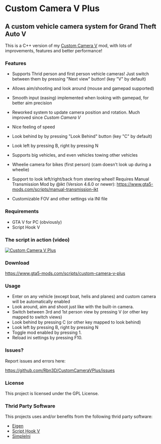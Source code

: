 # Custom Camera V Plus #

## A custom vehicle camera system for Grand Theft Auto V ##

This is a C++ version of my [Custom Camera V](https://github.com/Rbn3D/CustomCameraV) mod, with lots of improvements, features and better performance!

### Features ###

* Supports Thrid person and first person vehicle cameras! Just switch between them by pressing "Next view" button! (key "V" by default)
* Allows aim/shooting and look around (mouse and gamepad supported)
* Smooth input (easing) implemented when looking with gamepad, for better aim precision
* Reworked system to update camera position and rotation. Much improved since *Custom Camera V*
* Nice feeling of speed
* Look behind by by pressing "Look Behind" button (key "C" by default)
* Look left by pressing B, right by pressing N
* Supports big vehicles, and even vehicles towing other vehicles
* Wheelie camera for bikes (first person) (cam doesn't look up during a wheelie)
* Support to look left/right/back from steering wheel! 
	Requires Manual Transmission Mod by @ikt (Version 4.6.0 or newer):
	https://www.gta5-mods.com/scripts/manual-transmission-ikt

* Customizable FOV and other settings via INI file

### Requirements ###
* GTA V for PC (obviously)
* Script Hook V

### The script in action (video) ###

[![Custom Camera V Plus](http://img.youtube.com/vi/KFz06w7fsjM/0.jpg)](http://www.youtube.com/watch?v=KFz06w7fsjM "Custom Camera V Plus")

### Download ###

https://www.gta5-mods.com/scripts/custom-camera-v-plus

### Usage ###

* Enter on any vehicle (except boat, helis and planes) and custom camera will be automatically enabled
* Look around, aim and shoot just like with the built-in camera.
* Switch between 3rd and 1st person view by pressing V (or other key mapped to switch views)
* Look behind by pressing C (or other key mapped to look behind)
* Look left by pressing B, right by pressing N
* Toggle mod enabled by pressing 1.
* Reload ini settings by pressing F10.


### Issues? ###


Report issues and errors here:

https://github.com/Rbn3D/CustomCameraVPlus/issues


### License ###

This project is licensed under the GPL License.


### Thrid Party Software ###

This projects uses and/or benefits from the following thrid party software:

* [Eigen](http://eigen.tuxfamily.org/index.php?title=Main_Page)
* [Script Hook V](http://www.dev-c.com/gtav/scripthookv/)
* [SimpleIni](https://github.com/brofield/simpleini)